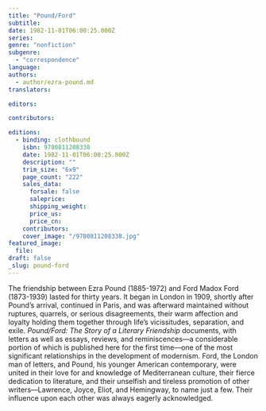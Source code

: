 ```yaml
---
title: "Pound/Ford"
subtitle:
date: 1982-11-01T06:00:25.000Z
series:
genre: "nonfiction"
subgenre:
  - "correspondence"
language:
authors:
  - author/ezra-pound.md
translators:

editors:

contributors:

editions:
  - binding: clothbound
    isbn: 9780811208338
    date: 1982-11-01T06:00:25.000Z
    description: ""
    trim_size: "6x9"
    page_count: "222"
    sales_data:
      forsale: false
      saleprice:
      shipping_weight:
      price_us:
      price_cn:
    contributors:
    cover_image: "/9780811208338.jpg"
featured_image:
  file:
draft: false
_slug: pound-ford
---
```


The friendship between Ezra Pound (1885-1972) and Ford Madox Ford (1873-1939) lasted for thirty years. It began in London in 1909, shortly after Pound’s arrival, continued in Paris, and was afterward maintained without ruptures, quarrels, or serious disagreements, their warm affection and loyalty holding them together through life’s vicissitudes, separation, and exile. _Pound/Ford: The Story of a Literary Friendship_ documents, with letters as well as essays, reviews, and reminiscences––a considerable portion of which is published here for the first time––one of the most significant relationships in the development of modernism. Ford, the London man of letters, and Pound, his younger American contemporary, were united in their love for and knowledge of Mediterranean culture, their fierce dedication to literature, and their unselfish and tireless promotion of other writers––Lawrence, Joyce, Eliot, and Hemingway, to name just a few. Their influence upon each other was always eagerly acknowledged.
